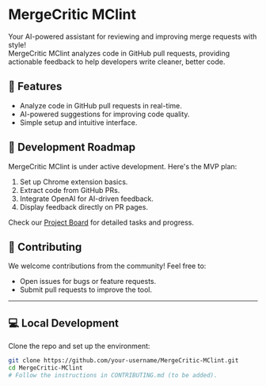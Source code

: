 # MergeCritic MClint

Your AI-powered assistant for reviewing and improving merge requests with style!  
MergeCritic MClint analyzes code in GitHub pull requests, providing actionable feedback to help developers write cleaner, better code.

## 🚀 Features
- Analyze code in GitHub pull requests in real-time.
- AI-powered suggestions for improving code quality.
- Simple setup and intuitive interface.

## 🔧 Development Roadmap
MergeCritic MClint is under active development. Here's the MVP plan:
1. Set up Chrome extension basics.
2. Extract code from GitHub PRs.
3. Integrate OpenAI for AI-driven feedback.
4. Display feedback directly on PR pages.

Check our [Project Board](https://github.com/users/tijo-thomaz/projects/3/views/1) for detailed tasks and progress.

## 🎯 Contributing
We welcome contributions from the community! Feel free to:
- Open issues for bugs or feature requests.
- Submit pull requests to improve the tool.

---

## 💻 Local Development
Clone the repo and set up the environment:

```bash
git clone https://github.com/your-username/MergeCritic-MClint.git
cd MergeCritic-MClint
# Follow the instructions in CONTRIBUTING.md (to be added).
